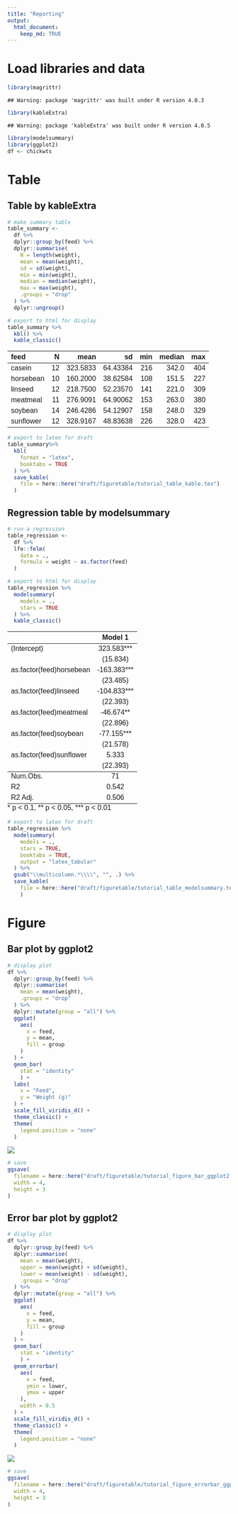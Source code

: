 ```yaml
---
title: "Reporting"
output: 
  html_document:
    keep_md: TRUE
---
```




# Load libraries and data


```r
library(magrittr)
```

```
## Warning: package 'magrittr' was built under R version 4.0.3
```

```r
library(kableExtra)
```

```
## Warning: package 'kableExtra' was built under R version 4.0.5
```

```r
library(modelsummary)
library(ggplot2)
df <- chickwts
```

# Table

## Table by kableExtra



```r
# make summary table
table_summary <-
  df %>%
  dplyr::group_by(feed) %>%
  dplyr::summarise(
    N = length(weight),
    mean = mean(weight),
    sd = sd(weight),
    min = min(weight),
    median = median(weight),
    max = max(weight),
    .groups = "drop"
  ) %>%
  dplyr::ungroup() 

# export to html for display
table_summary %>%
  kbl() %>%
  kable_classic()
```

<table class=" lightable-classic" style='font-family: "Arial Narrow", "Source Sans Pro", sans-serif; margin-left: auto; margin-right: auto;'>
 <thead>
  <tr>
   <th style="text-align:left;"> feed </th>
   <th style="text-align:right;"> N </th>
   <th style="text-align:right;"> mean </th>
   <th style="text-align:right;"> sd </th>
   <th style="text-align:right;"> min </th>
   <th style="text-align:right;"> median </th>
   <th style="text-align:right;"> max </th>
  </tr>
 </thead>
<tbody>
  <tr>
   <td style="text-align:left;"> casein </td>
   <td style="text-align:right;"> 12 </td>
   <td style="text-align:right;"> 323.5833 </td>
   <td style="text-align:right;"> 64.43384 </td>
   <td style="text-align:right;"> 216 </td>
   <td style="text-align:right;"> 342.0 </td>
   <td style="text-align:right;"> 404 </td>
  </tr>
  <tr>
   <td style="text-align:left;"> horsebean </td>
   <td style="text-align:right;"> 10 </td>
   <td style="text-align:right;"> 160.2000 </td>
   <td style="text-align:right;"> 38.62584 </td>
   <td style="text-align:right;"> 108 </td>
   <td style="text-align:right;"> 151.5 </td>
   <td style="text-align:right;"> 227 </td>
  </tr>
  <tr>
   <td style="text-align:left;"> linseed </td>
   <td style="text-align:right;"> 12 </td>
   <td style="text-align:right;"> 218.7500 </td>
   <td style="text-align:right;"> 52.23570 </td>
   <td style="text-align:right;"> 141 </td>
   <td style="text-align:right;"> 221.0 </td>
   <td style="text-align:right;"> 309 </td>
  </tr>
  <tr>
   <td style="text-align:left;"> meatmeal </td>
   <td style="text-align:right;"> 11 </td>
   <td style="text-align:right;"> 276.9091 </td>
   <td style="text-align:right;"> 64.90062 </td>
   <td style="text-align:right;"> 153 </td>
   <td style="text-align:right;"> 263.0 </td>
   <td style="text-align:right;"> 380 </td>
  </tr>
  <tr>
   <td style="text-align:left;"> soybean </td>
   <td style="text-align:right;"> 14 </td>
   <td style="text-align:right;"> 246.4286 </td>
   <td style="text-align:right;"> 54.12907 </td>
   <td style="text-align:right;"> 158 </td>
   <td style="text-align:right;"> 248.0 </td>
   <td style="text-align:right;"> 329 </td>
  </tr>
  <tr>
   <td style="text-align:left;"> sunflower </td>
   <td style="text-align:right;"> 12 </td>
   <td style="text-align:right;"> 328.9167 </td>
   <td style="text-align:right;"> 48.83638 </td>
   <td style="text-align:right;"> 226 </td>
   <td style="text-align:right;"> 328.0 </td>
   <td style="text-align:right;"> 423 </td>
  </tr>
</tbody>
</table>

```r
# export to latex for draft
table_summary%>%
  kbl(
    format = "latex",
    booktabs = TRUE
  ) %>%
  save_kable(
    file = here::here("draft/figuretable/tutorial_table_kable.tex")
  )
```
## Regression table by modelsummary


```r
# run a regression
table_regression <-
  df %>%
  lfe::felm(
    data = .,
    formula = weight ~ as.factor(feed)
  )

# export to html for display
table_regression %>%
  modelsummary(
    models = .,
    stars = TRUE
  ) %>%
  kable_classic()
```

<table class="table lightable-classic" style='width: auto !important; margin-left: auto; margin-right: auto; font-family: "Arial Narrow", "Source Sans Pro", sans-serif; margin-left: auto; margin-right: auto;'>
 <thead>
  <tr>
   <th style="text-align:left;">   </th>
   <th style="text-align:center;"> Model 1 </th>
  </tr>
 </thead>
<tbody>
  <tr>
   <td style="text-align:left;"> (Intercept) </td>
   <td style="text-align:center;"> 323.583*** </td>
  </tr>
  <tr>
   <td style="text-align:left;">  </td>
   <td style="text-align:center;"> (15.834) </td>
  </tr>
  <tr>
   <td style="text-align:left;"> as.factor(feed)horsebean </td>
   <td style="text-align:center;"> -163.383*** </td>
  </tr>
  <tr>
   <td style="text-align:left;">  </td>
   <td style="text-align:center;"> (23.485) </td>
  </tr>
  <tr>
   <td style="text-align:left;"> as.factor(feed)linseed </td>
   <td style="text-align:center;"> -104.833*** </td>
  </tr>
  <tr>
   <td style="text-align:left;">  </td>
   <td style="text-align:center;"> (22.393) </td>
  </tr>
  <tr>
   <td style="text-align:left;"> as.factor(feed)meatmeal </td>
   <td style="text-align:center;"> -46.674** </td>
  </tr>
  <tr>
   <td style="text-align:left;">  </td>
   <td style="text-align:center;"> (22.896) </td>
  </tr>
  <tr>
   <td style="text-align:left;"> as.factor(feed)soybean </td>
   <td style="text-align:center;"> -77.155*** </td>
  </tr>
  <tr>
   <td style="text-align:left;">  </td>
   <td style="text-align:center;"> (21.578) </td>
  </tr>
  <tr>
   <td style="text-align:left;"> as.factor(feed)sunflower </td>
   <td style="text-align:center;"> 5.333 </td>
  </tr>
  <tr>
   <td style="text-align:left;box-shadow: 0px 1px">  </td>
   <td style="text-align:center;box-shadow: 0px 1px"> (22.393) </td>
  </tr>
  <tr>
   <td style="text-align:left;"> Num.Obs. </td>
   <td style="text-align:center;"> 71 </td>
  </tr>
  <tr>
   <td style="text-align:left;"> R2 </td>
   <td style="text-align:center;"> 0.542 </td>
  </tr>
  <tr>
   <td style="text-align:left;"> R2 Adj. </td>
   <td style="text-align:center;"> 0.506 </td>
  </tr>
</tbody>
<tfoot>
<tr>
<td style="padding: 0; border:0;" colspan="100%">
<sup></sup> * p &lt; 0.1, ** p &lt; 0.05, *** p &lt; 0.01</td>
</tr>
</tfoot>
</table>

```r
# export to latex for draft
table_regression %>%
  modelsummary(
    models = .,
    stars = TRUE,
    booktabs = TRUE,
    output = "latex_tabular"
  ) %>%
  gsub("\\multicolumn.*\\\\", "", .) %>%
  save_kable(
    file = here::here("draft/figuretable/tutorial_table_modelsummary.tex")
    )
```

# Figure

## Bar plot by ggplot2


```r
# display plot
df %>%
  dplyr::group_by(feed) %>%
  dplyr::summarise(
    mean = mean(weight),
    .groups = "drop"
  ) %>%
  dplyr::mutate(group = "all") %>%
  ggplot(
    aes(
      x = feed,
      y = mean,
      fill = group
    )
  ) +
  geom_bar(
    stat = "identity"
    ) +
  labs(
    x = "Feed",
    y = "Weight (g)"
  ) +
  scale_fill_viridis_d() +
  theme_classic() +
  theme(
    legend.position = "none"
  )
```

![](make_table_figure_files/figure-html/unnamed-chunk-4-1.png)<!-- -->

```r
# save
ggsave(
  filename = here::here("draft/figuretable/tutorial_figure_bar_ggplot2.png"),
  width = 4,
  height = 3
)
```

## Error bar plot by ggplot2


```r
# display plot
df %>%
  dplyr::group_by(feed) %>%
  dplyr::summarise(
    mean = mean(weight),
    upper = mean(weight) + sd(weight),
    lower = mean(weight) - sd(weight),
    .groups = "drop"
  ) %>%
  dplyr::mutate(group = "all") %>%
  ggplot(
    aes(
      x = feed,
      y = mean,
      fill = group
    )
  ) +
  geom_bar(
    stat = "identity"
    ) +
  geom_errorbar(
    aes(
      x = feed,
      ymin = lower,
      ymax = upper
    ),
    width = 0.5
  ) +
  scale_fill_viridis_d() +
  theme_classic() +
  theme(
    legend.position = "none"
  )
```

![](make_table_figure_files/figure-html/unnamed-chunk-5-1.png)<!-- -->

```r
# save
ggsave(
  filename = here::here("draft/figuretable/tutorial_figure_errorbar_ggplot2.png"),
  width = 4,
  height = 3
)
```

